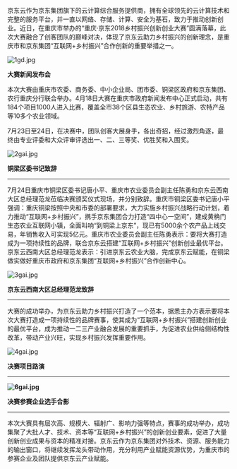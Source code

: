 京东云作为京东集团旗下的云计算综合服务提供商，拥有全球领先的云计算技术和完整的服务平台，并一直以网络、存储、计算、安全为基石，致力于推动创新创业。近日，在重庆市举办的“重庆·京东2018乡村振兴创新创业大赛”圆满落幕，此次大赛融合了创客团队的巅峰对决，体现了京东云助力乡村振兴的创新理念，是重庆市和京东集团“互联网+乡村振兴”合作创新的重要举措之一。

![1gd.jpg]()

**大赛新闻发布会**

本次大赛由重庆市农委、商务委、中小企业局、团市委、铜梁区政府和京东集团、农行重庆分行联合举办。4月18日大赛在重庆市政府新闻发布中心正式启动，共有184个项目1000人进入比赛，覆盖全市38个区县生态农业、乡村旅游、农特产品等10多个农业领域。

7月23日至24日，在决赛中，团队创客大展身手，各出奇招，经过激烈角逐，最终由专业评委和大众评审评选出一、二、三等奖、优胜奖和入围奖。

![2gai.jpg]()

**铜梁区委书记致辞**

****

7月24日重庆市铜梁区委书记唐小平、重庆市农业委员会副主任陈勇和京东云西南大区总经理范龙莅临决赛颁奖仪式现场，并分别致辞。重庆市铜梁区委书记唐小平强调：重庆铜梁按照中央和市委的部署要求，大力实施乡村振兴战略行动计划，着力推动“互联网+乡村振兴”，携手京东集团合力打造“四中心一空间”，建成黄桷门生态农业互联网小镇，全面叫响“到铜梁上京东”，现已有5000余个农产品上线交易，年销售收入可实现5亿元。重庆市农业委员会副主任陈勇表示：要将大赛打造成为一项持续性的品牌，联合京东云搭建“互联网+乡村振兴”创新创业最优平台。京东云西南大区总经理范龙表示：引进京东云农业大脑，完成京东云赋能，在铜梁做实做好重庆市政府和京东集团“互联网+乡村振兴”合作创新中心。

![3gai.jpg]()

**京东云西南大区总经理范龙致辞**

****

大赛的成功举办，为京东云助力乡村振兴打造了一个范本，据悉主办方表示要将本次大赛打造成一项持续性的品牌赛事，使其成为“互联网+乡村振兴”搭建创新创业的最优平台，成为推动一二三产业融合发展的重要抓手，为促进农业供给侧结构性改革，带动产业兴旺，实现乡村振兴发挥重要作用。

![4gai.jpg]()

**决赛项目路演**

****

**![6gai.jpg]()**

**决赛参赛企业选手合影**

****

本次大赛具有层次高、规模大、辐射广、影响力强等特点，赛事的成功举办，成功集聚了大批人才、技术、资本等“互联网+乡村振兴”的创新创业要素，促进了大量创新创业成果与资本的精准对接。京东云作为京东集团对外技术、资源、服务能力的输出窗口，将继续发挥龙头带动作用，充分利用产业赋能资源优势，为重庆市的参赛企业及团队提供京东云产业赋能。